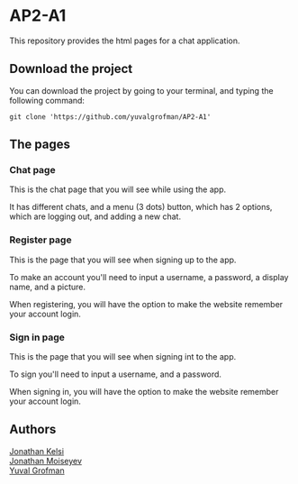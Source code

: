# AP2-A1

This repository provides the html pages for a chat application.


## Download the project
You can download the project by going to your terminal, and typing the following command:

    git clone 'https://github.com/yuvalgrofman/AP2-A1'



## The pages
### Chat page
This is the chat page that you will see while using the app.

It has different chats, and a menu (3 dots) button, which has 2
options, which are logging out, and adding a new chat.

### Register page
This is the page that you will see when signing up to the app.

To make an account you'll need to input a username, a password,
a display name, and a picture.

When registering, you will have the option to make the
website remember your account login.

### Sign in page
This is the page that you will see when signing int to the app.

To sign you'll need to input a username, and a password.

When signing in, you will have the option to make the
website remember your account login.


## Authors
[Jonathan Kelsi](https://github.com/JonathanKelsi)  
[Jonathan Moiseyev](https://github.com/JonathanMoiseyev)  
[Yuval Grofman](https://github.com/yuvalgrofman)